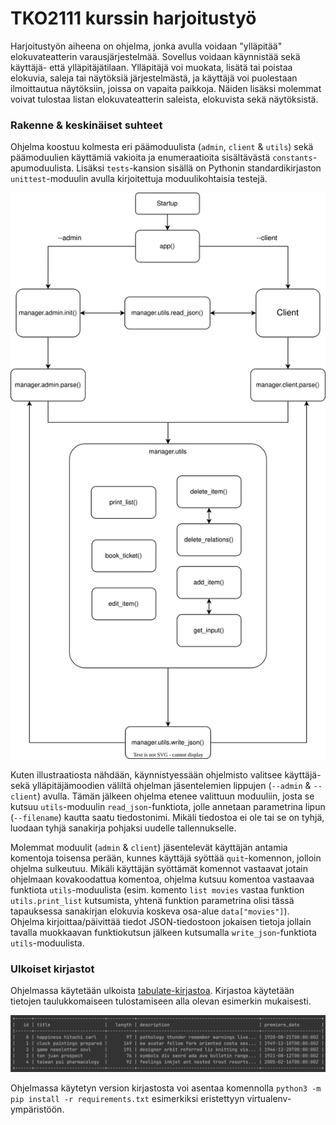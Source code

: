 # TKO2111 kurssin harjoitustyö

Harjoitustyön aiheena on ohjelma, jonka avulla voidaan "ylläpitää" elokuvateatterin varausjärjestelmää. Sovellus voidaan käynnistää sekä käyttäjä- että ylläpitäjätilaan. Ylläpitäjä voi muokata, lisätä tai poistaa elokuvia, saleja tai näytöksiä järjestelmästä, ja käyttäjä voi puolestaan ilmoittautua näytöksiin, joissa on vapaita paikkoja. Näiden lisäksi molemmat voivat tulostaa listan elokuvateatterin saleista, elokuvista sekä näytöksistä.

### Rakenne & keskinäiset suhteet

Ohjelma koostuu kolmesta eri päämoduulista (`admin`, `client` & `utils`) sekä päämoduulien käyttämiä vakioita ja enumeraatioita sisältävästä `constants`-apumoduulista. Lisäksi `tests`-kansion sisällä on Pythonin standardikirjaston `unittest`-moduulin avulla kirjoitettuja moduulikohtaisia testejä.

![Illustraatio ohjelman eri funktioiden keskinäisistä suhteista](relations.svg)

Kuten illustraatiosta nähdään, käynnistyessään ohjelmisto valitsee käyttäjä- sekä ylläpitäjämoodien väliltä ohjelman jäsentelemien lippujen (`--admin` & `--client`) avulla. Tämän jälkeen ohjelma etenee valittuun moduuliin, josta se kutsuu `utils`-moduulin `read_json`-funktiota, jolle annetaan parametrina lipun (`--filename`) kautta saatu tiedostonimi. Mikäli tiedostoa ei ole tai se on tyhjä, luodaan tyhjä sanakirja pohjaksi uudelle tallennukselle.

Molemmat moduulit (`admin` & `client`) jäsentelevät käyttäjän antamia komentoja toisensa perään, kunnes käyttäjä syöttää `quit`-komennon, jolloin ohjelma sulkeutuu. Mikäli käyttäjän syöttämät komennot vastaavat jotain ohjelmaan kovakoodattua komentoa, ohjelma kutsuu komentoa vastaavaa funktiota `utils`-moduulista (esim. komento `list movies` vastaa funktion `utils.print_list` kutsumista, yhtenä funktion parametrina olisi tässä tapauksessa sanakirjan elokuvia koskeva osa-alue `data["movies"]`). Ohjelma kirjoittaa/päivittää tiedot JSON-tiedostoon jokaisen tietoja jollain tavalla muokkaavan funktiokutsun jälkeen kutsumalla `write_json`-funktiota `utils`-moduulista.

### Ulkoiset kirjastot

Ohjelmassa käytetään ulkoista [tabulate-kirjastoa](https://pypi.org/project/tabulate/). Kirjastoa käytetään tietojen taulukkomaiseen tulostamiseen alla olevan esimerkin mukaisesti.

![Esimerkki taulukkomallisesta tulostuksesta](tabulate-example.png)

Ohjelmassa käytetyn version kirjastosta voi asentaa komennolla `python3 -m pip install -r requirements.txt` esimerkiksi eristettyyn virtualenv-ympäristöön.
